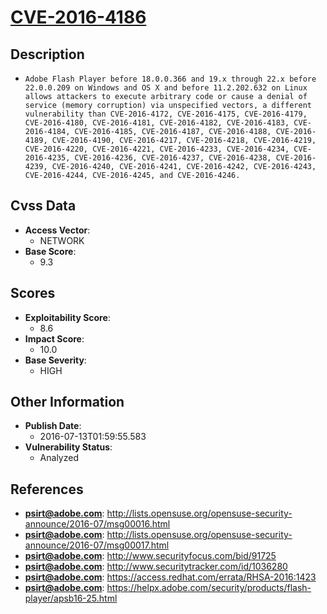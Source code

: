 
# [CVE-2016-4186](http://lists.opensuse.org/opensuse-security-announce/2016-07/msg00016.html)

## Description

- `Adobe Flash Player before 18.0.0.366 and 19.x through 22.x before 22.0.0.209 on Windows and OS X and before 11.2.202.632 on Linux allows attackers to execute arbitrary code or cause a denial of service (memory corruption) via unspecified vectors, a different vulnerability than CVE-2016-4172, CVE-2016-4175, CVE-2016-4179, CVE-2016-4180, CVE-2016-4181, CVE-2016-4182, CVE-2016-4183, CVE-2016-4184, CVE-2016-4185, CVE-2016-4187, CVE-2016-4188, CVE-2016-4189, CVE-2016-4190, CVE-2016-4217, CVE-2016-4218, CVE-2016-4219, CVE-2016-4220, CVE-2016-4221, CVE-2016-4233, CVE-2016-4234, CVE-2016-4235, CVE-2016-4236, CVE-2016-4237, CVE-2016-4238, CVE-2016-4239, CVE-2016-4240, CVE-2016-4241, CVE-2016-4242, CVE-2016-4243, CVE-2016-4244, CVE-2016-4245, and CVE-2016-4246.`

## Cvss Data

- **Access Vector**:
  - NETWORK
- **Base Score**:
  - 9.3

## Scores

- **Exploitability Score**:
  - 8.6
- **Impact Score**:
  - 10.0
- **Base Severity**:
  - HIGH

## Other Information

- **Publish Date**:
  - 2016-07-13T01:59:55.583
- **Vulnerability Status**:
  - Analyzed

## References

- **psirt@adobe.com**: http://lists.opensuse.org/opensuse-security-announce/2016-07/msg00016.html
- **psirt@adobe.com**: http://lists.opensuse.org/opensuse-security-announce/2016-07/msg00017.html
- **psirt@adobe.com**: http://www.securityfocus.com/bid/91725
- **psirt@adobe.com**: http://www.securitytracker.com/id/1036280
- **psirt@adobe.com**: https://access.redhat.com/errata/RHSA-2016:1423
- **psirt@adobe.com**: https://helpx.adobe.com/security/products/flash-player/apsb16-25.html
